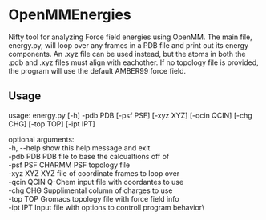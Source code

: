 # OpenMMEnergies
Nifty tool for analyzing Force field energies using OpenMM. The main file, energy.py, will loop over any frames in a PDB file and print out its energy components. An .xyz file can be used instead, but the atoms in both the .pdb and .xyz files must align with eachother. If no topology file is provided, the program will use the default AMBER99 force field. 

## Usage

usage: energy.py [-h] -pdb PDB [-psf PSF] [-xyz XYZ] [-qcin QCIN] [-chg CHG]
                 [-top TOP] [-ipt IPT]

optional arguments:\
  -h, --help  show this help message and exit\
  -pdb PDB    PDB file to base the calcualtions off of\
  -psf PSF    CHARMM PSF topology file\
  -xyz XYZ    XYZ file of coordinate frames to loop over\
  -qcin QCIN  Q-Chem input file with coordantes to use\
  -chg CHG    Supplimental column of charges to use\
  -top TOP    Gromacs topology file with force field info\
  -ipt IPT    Input file with options to controll program behavior\
